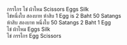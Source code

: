 กรรไกร ไข่ ผ้าไหม  Scissors Eggs Silk    
ไข่หนึ่งใบ สองบาท ห้าสิบ  1 Egg is 2 Baht 50 Satangs  
ห้าสิบ สองบาท หนึ่งใบ  50 Satangs 2 Baht 1 Egg  
ไข่ ผ้าไหม  Eggs Silk  
ไข่ กรรไกร  Egg Scissors  
